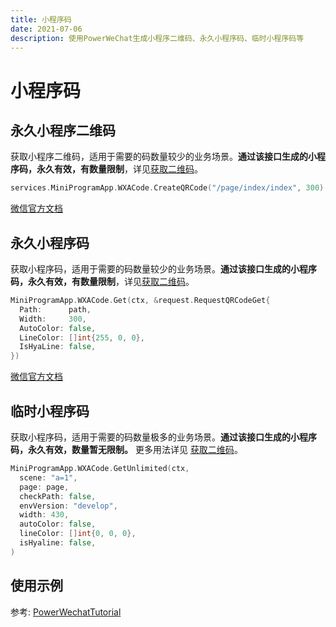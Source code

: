 ```yaml
---
title: 小程序码
date: 2021-07-06
description: 使用PowerWeChat生成小程序二维码、永久小程序码、临时小程序码等
---
```


# 小程序码


## 永久小程序二维码

获取小程序二维码，适用于需要的码数量较少的业务场景。**通过该接口生成的小程序码，永久有效，有数量限制**，详见[获取二维码](https://developers.weixin.qq.com/miniprogram/dev/framework/open-ability/qr-code.html)。

``` go
services.MiniProgramApp.WXACode.CreateQRCode("/page/index/index", 300)
```

[微信官方文档](https://developers.weixin.qq.com/miniprogram/dev/api-backend/open-api/qr-code/wxacode.createQRCode.html)

## 永久小程序码

获取小程序码，适用于需要的码数量较少的业务场景。**通过该接口生成的小程序码，永久有效，有数量限制**，详见[获取二维码](https://developers.weixin.qq.com/miniprogram/dev/framework/open-ability/qr-code.html)。

``` go
MiniProgramApp.WXACode.Get(ctx, &request.RequestQRCodeGet{
  Path:      path,
  Width:     300,
  AutoColor: false,
  LineColor: []int{255, 0, 0},
  IsHyaLine: false,
})
```

[微信官方文档](https://developers.weixin.qq.com/miniprogram/dev/api-backend/open-api/qr-code/wxacode.get.html)

## 临时小程序码

获取小程序码，适用于需要的码数量极多的业务场景。**通过该接口生成的小程序码，永久有效，数量暂无限制。** 更多用法详见 [获取二维码](https://developers.weixin.qq.com/miniprogram/dev/framework/open-ability/qr-code.html)。

``` go
MiniProgramApp.WXACode.GetUnlimited(ctx, 
  scene: "a=1",
  page: page,
  checkPath: false, 
  envVersion: "develop",
  width: 430,
  autoColor: false,
  lineColor: []int{0, 0, 0},
  isHyaline: false,
)
```



## 使用示例

参考: [PowerWechatTutorial](https://github.com/ArtisanCloud/PowerWechatTutorial/blob/master/controllers/miniprogram/wxacode.go)


